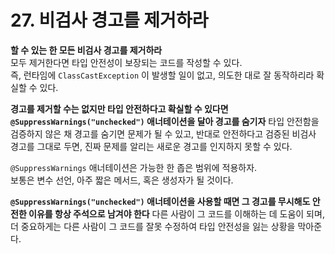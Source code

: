 # 27. 비검사 경고를 제거하라

**할 수 있는 한 모든 비검사 경고를 제거하라**  
모두 제거한다면 타입 안전성이 보장되는 코드를 작성할 수 있다.  
즉, 런타임에 `ClassCastException` 이 발생할 일이 없고, 의도한 대로 잘 동작하리라 확실할 수 있다.

**경고를 제거할 수는 없지만 타입 안전하다고 확실할 수 있다면 `@SuppressWarnings("unchecked")` 애너테이션을 달아 경고를 숨기자**
타입 안전함을 검증하지 않은 채 경고를 숨기면 문제가 될 수 있고, 반대로 안전하다고 검증된 비검사 경고를 그대로 두면, 진짜 문제를 알리는 새로운 경고를 인지하지 못할 수 있다.

`@SuppressWarnings` 애너테이션은 가능한 한 좁은 범위에 적용하자.  
보통은 변수 선언, 아주 짧은 메서드, 혹은 생성자가 될 것이다.

**`@SuppressWarnings("unchecked")` 애너테이션을 사용할 때면 그 경고를 무시해도 안전한 이유를 항상 주석으로 남겨야 한다**
다른 사람이 그 코드를 이해하는 데 도움이 되며, 더 중요하게는 다른 사람이 그 코드를 잘못 수정하여 타입 안전성을 잃는 상황을 막아준다.